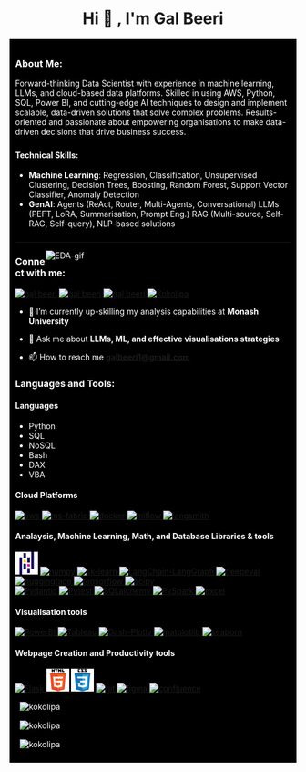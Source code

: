 
<h1 align="center">Hi  👋 ,  I'm Gal Beeri</h1>

<div style="background-color: #000000; color: #ffffff; padding: 10px;">

### About Me:
Forward-thinking Data Scientist with experience in machine learning, LLMs, and cloud-based data platforms. Skilled in using AWS, Python, SQL, Power BI, and cutting-edge AI techniques to design and implement scalable, data-driven solutions that solve complex problems. Results-oriented and passionate about empowering organisations to make data-driven decisions that drive business success. 
#####
#### Technical Skills:
* **Machine Learning**: Regression, Classification, Unsupervised Clustering, Decision Trees, Boosting, Random Forest, Support Vector Classifier, Anomaly Detection
* **GenAI**: Agents (ReAct, Router, Multi-Agents, Conversational) LLMs (PEFT, LoRA, Summarisation, Prompt Eng.) RAG (Multi-source, Self-RAG, Self-query), NLP-based solutions
#####
----
<img align="right" alt="EDA-gif" width="430" src="https://miro.medium.com/v2/1*Owa2rsDG6Rwv1IM_RdsL3A.gif">



<h3 align="left">Connect with me:</h3>
<p align="left">
<a href="https://www.linkedin.com/in/gal-beeri" target="blank"><img align="center" src="https://raw.githubusercontent.com/rahuldkjain/github-profile-readme-generator/master/src/images/icons/Social/linked-in-alt.svg" alt="gal beeri" height="30" width="40" /></a>
<a href="https://stackoverflow.com/users/21672507/gal-beeri" target="blank"><img align="center" src="https://raw.githubusercontent.com/rahuldkjain/github-profile-readme-generator/master/src/images/icons/Social/stack-overflow.svg" alt="gal beeri" height="30" width="40" /></a>
<a href="https://www.kaggle.com/galbeeri" target="blank"><img align="center" src="https://raw.githubusercontent.com/rahuldkjain/github-profile-readme-generator/master/src/images/icons/Social/kaggle.svg" alt="gal beeri" height="30" width="40" /></a>
<a href="https://discord.gg/Kokolipa" target="blank"><img align="center" src="https://raw.githubusercontent.com/rahuldkjain/github-profile-readme-generator/master/src/images/icons/Social/discord.svg" alt="Kokolipa" height="30" width="40" /></a>
</p>

- 🌱 I’m currently up-skilling my analysis capabilities at **Monash University**

- 💬 Ask me about **LLMs, ML, and effective visualisations strategies**

- 📫 How to reach me **galbeeri1@gmail.com**

<h3 align="left">Languages and Tools:</h3>

#### Languages
* Python
* SQL
* NoSQL
* Bash 
* DAX
* VBA

#### Cloud Platforms
<p &nbsp; align="left"> 
    <a href="https://aws.amazon.com/" target="_blank" rel="noreferrer"> <img src="https://upload.wikimedia.org/wikipedia/commons/thumb/9/93/Amazon_Web_Services_Logo.svg/300px-Amazon_Web_Services_Logo.svg.png" alt="aws" width="40" height="40"/> </a>
    <a href="https://www.microsoft.com/en-us/microsoft-fabric" target="_blank" rel="noreferrer"> <img src="https://debruyn.dev/2023/all-microsoft-fabric-icons-for-diagramming-old-version/Fabric_final_x256.png" alt="ms-fabric" width="40" height="40"/> </a>
    <a href="https://www.docker.com/" target="_blank" rel="noreferrer"> <img src="https://pbs.twimg.com/profile_images/1816856437567406080/ByISu1ft_400x400.jpg" alt="docker" width="40" height="40"/> </a>
    <a href="https://mlflow.org/" target="_blank" rel="noreferrer"> <img src="https://d15shllkswkct0.cloudfront.net/wp-content/blogs.dir/1/files/2018/09/MLflow-logo.png" alt="mlflow" width="40" height="40"/> </a>
    <a href="https://www.langchain.com/langsmith" target="_blank" rel="noreferrer"> <img src="https://ph-files.imgix.net/fdd9fe94-4a2d-4f8c-87c6-0d25bf25b8fe.png?auto=format" alt="langsmith" width="40" height="40"/> </a>
</p>



#### Analaysis, Machine Learning, Math, and Database Libraries & tools
<p &nbsp; align="left"> 
    <a href="https://pandas.pydata.org/" target="_blank" rel="noreferrer"> <img src="https://raw.githubusercontent.com/devicons/devicon/2ae2a900d2f041da66e950e4d48052658d850630/icons/pandas/pandas-original.svg" alt="pandas" width="40" height="40"/> </a>
    <a href="https://numpy.org/" target="_blank" rel="noreferrer"> <img src="https://numpy.org/images/logo.svg" alt="numpy" width="40" height="40"/> </a>
    <a href="https://scikit-learn.org/stable/index.html" target="_blank" rel="noreferrer"> <img src="https://scikit-learn.org/stable/_static/scikit-learn-logo-small.png" alt="sk-learn" width="60" height="40"/> </a>
    <a href=https://www.langchain.com/" target="_blank" rel="noreferrer"> <img src="https://uploads-ssl.webflow.com/65ff950538088944d66126b3/662ef3209b872e92e41212f6_cookieicon.png" alt="LangChain-LangGraph" width="60" height="40"/> </a>
    <a href="https://docs.confident-ai.com/" target="_blank" rel="noreferrer"> <img src="https://docs.confident-ai.com/icons/logo.svg" alt="deepeval" width="60" height="40"/> </a>
    <a href="https://huggingface.co/" target="_blank" rel="noreferrer"> <img src="https://huggingface.co/front/assets/huggingface_logo-noborder.svg" alt="huggingface" width="60" height="40"/> </a>
    <a href="https://www.tensorflow.org/" target="_blank" rel="noreferrer"> <img src="https://www.gstatic.com/devrel-devsite/prod/v9d8458b4d932582248eb0dcdffdc6a8fe4b6994060b14993d6b364721b7e870f/tensorflow/images/lockup.svg" alt="tensorflow" width="60" height="40"/> </a>
    <a href="https://scipy.org/" target="_blank" rel="noreferrer"> <img src="https://scipy.org/images/logo.svg" alt="scipy" width="40" height="40"/> </a>
    <br>
    <a href="https://docs.pydantic.dev/latest/" target="_blank" rel="noreferrer"> <img src="https://docs.pydantic.dev/latest/logo-white.svg" alt="Pydantic" width="40" height="40"/> </a>
    <a href="https://docs.pytest.org/en/stable/" target="_blank" rel="noreferrer"> <img src="https://docs.pytest.org/en/stable/_static/pytest1.png" alt="Pytest" width="40" height="40"/> </a>
    <a href="https://www.sqlalchemy.org/" target="_blank" rel="noreferrer"> <img src="https://www.sqlalchemy.org/img/sqla_logo.png" alt="SQLalchemy" width="80" height="40"/> </a>
    <a href="https://spark.apache.org/docs/latest/api/python/index.html" target="_blank" rel="noreferrer"> <img src="https://miro.medium.com/v2/1*nPcdyVwgcuEZiEZiRqApug.jpeg" alt="PySpark" width="50" height="40"/> </a>
    <a href="https://www.microsoft.com/en-au/microsoft-365/excel" target="_blank" rel="noreferrer"> <img src="https://upload.wikimedia.org/wikipedia/commons/thumb/3/34/Microsoft_Office_Excel_%282019%E2%80%93present%29.svg/1200px-Microsoft_Office_Excel_%282019%E2%80%93present%29.svg.png" alt="excel" width="40" height="40"/> </a>
</p>

#### Visualisation tools
<p &nbsp; align="left"> 
    <a href="https://powerbi.microsoft.com/en-au/" target="_blank" rel="noreferrer"> <img src="https://encrypted-tbn0.gstatic.com/images?q=tbn:ANd9GcS4hzOS5W2J2PjB4JssJDrmx1b7xFn0yt0uCw&usqp=CAU" alt="PowerBI" width="65" height="40"/> </a>
    <a href="https://www.tableau.com/" target="_blank" rel="noreferrer"> <img src="https://encrypted-tbn0.gstatic.com/images?q=tbn:ANd9GcQRpwbJ2LiaR2NxEDO1PX6OOBJM1UGovi4toQ&usqp=CAU" alt="Tableau" width="85" height="40"/> </a>
    <a href="https://plotly.com/dash/" target="_blank" rel="noreferrer"> <img src="https://miro.medium.com/v2/resize:fit:1200/1*TFyuPnhE9tGKJ7FmJkUnDA.png" alt="Dash-Plotly" width="60" height="45"/> </a>
    <a href="https://matplotlib.org/" target="_blank" rel="noreferrer"> <img src="https://matplotlib.org/_static/logo_light.svg" alt="matplotlib" width="40" height="40"/> </a>
    <a href="https://seaborn.pydata.org/" target="_blank" rel="noreferrer"> <img src="https://seaborn.pydata.org/_images/logo-mark-lightbg.svg" alt="seaborn" width="40" height="40"/> </a> 
</p>

#### Webpage Creation and Productivity tools
<p &nbsp; align="left"> 
    <a href="https://flask.palletsprojects.com/en/2.3.x/" target="_blank" rel="noreferrer"> <img src="https://flask.palletsprojects.com/en/2.3.x/_images/flask-horizontal.png" alt="Flask" width="66" height="40"/> </a>
    <a href="https://www.w3.org/html/" target="_blank" rel="noreferrer"> <img src="https://raw.githubusercontent.com/devicons/devicon/master/icons/html5/html5-original-wordmark.svg" alt="html5" width="40" height="40"/> </a>
    <a href="https://www.w3schools.com/css/" target="_blank" rel="noreferrer"> <img src="https://raw.githubusercontent.com/devicons/devicon/master/icons/css3/css3-original-wordmark.svg" alt="css3" width="40" height="40"/> </a> 
    <a href="https://git-scm.com/" target="_blank" rel="noreferrer"> <img src="https://www.vectorlogo.zone/logos/git-scm/git-scm-icon.svg" alt="git" width="40" height="40"/> </a>
    <a href="https://www.figma.com/" target="_blank" rel="noreferrer"> <img src="https://www.vectorlogo.zone/logos/figma/figma-icon.svg" alt="figma" width="40" height="40"/> </a>
    <a href="https://www.atlassian.com/" target="_blank" rel="noreferrer"> <img src="https://logos-world.net/wp-content/uploads/2023/11/Confluence-Logo-500x281.png" alt="confluence" width="40" height="40"/> </a>
</p>


<p> &nbsp;
    <img align="center" src="https://github-readme-stats.vercel.app/api/top-langs?username=kokolipa&show_icons=true&theme=radical&locale=en&layout=compact" alt="kokolipa" />
</p>


<p> &nbsp;
    <img align="center" src="https://github-readme-streak-stats.herokuapp.com/?user=kokolipa&theme=radical" alt="kokolipa" width="450" />
</p>

<p>  &nbsp;
    <img align="center" src="https://github-readme-stats.vercel.app/api?username=kokolipa&hide=issues,contribs&show_icons=true&theme=radical&locale=en" alt="kokolipa" />
</p>

</div>


